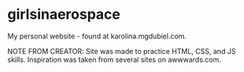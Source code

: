 # girlsinaerospace
My personal website - found at karolina.mgdubiel.com. 

NOTE FROM CREATOR: 
Site was made to practice HTML, CSS, and JS skills. 
Inspiration was taken from several sites on awwwards.com.
